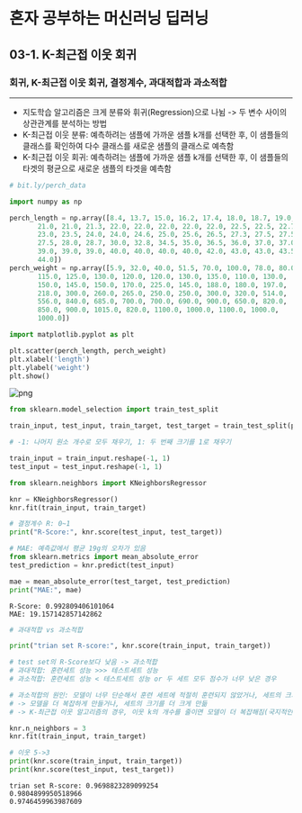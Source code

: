 # 혼자 공부하는 머신러닝 딥러닝
## 03-1. K-최근접 이웃 회귀
### 회귀, K-최근접 이웃 회귀, 결정계수, 과대적합과 과소적합

---
* 지도학습 알고리즘은 크게 분류와 휘귀(Regression)으로 나뉨 -> 두 변수 사이의 상관관계를 분석하는 방법
* K-최근접 이웃 분류: 예측하려는 샘플에 가까운 샘플 k개를 선택한 후, 이 샘플들의 클래스를 확인하여 다수 클래스를 새로운 샘플의 클래스로 예측함
* K-최근접 이웃 회귀: 예측하려는 샘플에 가까운 샘플 k개를 선택한 후, 이 샘플들의 타겟의 평균으로 새로운 샘플의 타겟을 예측함


```python
# bit.ly/perch_data

import numpy as np 

perch_length = np.array([8.4, 13.7, 15.0, 16.2, 17.4, 18.0, 18.7, 19.0, 19.6, 20.0, 21.0,
       21.0, 21.0, 21.3, 22.0, 22.0, 22.0, 22.0, 22.0, 22.5, 22.5, 22.7,
       23.0, 23.5, 24.0, 24.0, 24.6, 25.0, 25.6, 26.5, 27.3, 27.5, 27.5,
       27.5, 28.0, 28.7, 30.0, 32.8, 34.5, 35.0, 36.5, 36.0, 37.0, 37.0,
       39.0, 39.0, 39.0, 40.0, 40.0, 40.0, 40.0, 42.0, 43.0, 43.0, 43.5,
       44.0])
perch_weight = np.array([5.9, 32.0, 40.0, 51.5, 70.0, 100.0, 78.0, 80.0, 85.0, 85.0, 110.0,
       115.0, 125.0, 130.0, 120.0, 120.0, 130.0, 135.0, 110.0, 130.0,
       150.0, 145.0, 150.0, 170.0, 225.0, 145.0, 188.0, 180.0, 197.0,
       218.0, 300.0, 260.0, 265.0, 250.0, 250.0, 300.0, 320.0, 514.0,
       556.0, 840.0, 685.0, 700.0, 700.0, 690.0, 900.0, 650.0, 820.0,
       850.0, 900.0, 1015.0, 820.0, 1100.0, 1000.0, 1100.0, 1000.0,
       1000.0])
```


```python
import matplotlib.pyplot as plt

plt.scatter(perch_length, perch_weight)
plt.xlabel('length')
plt.ylabel('weight')
plt.show()
```


    
![png](output_2_0.png)
    



```python
from sklearn.model_selection import train_test_split

train_input, test_input, train_target, test_target = train_test_split(perch_length, perch_weight, random_state=42)
```


```python
# -1: 나머지 원소 개수로 모두 채우기, 1: 두 번째 크기를 1로 채우기

train_input = train_input.reshape(-1, 1)
test_input = test_input.reshape(-1, 1)

from sklearn.neighbors import KNeighborsRegressor

knr = KNeighborsRegressor()
knr.fit(train_input, train_target)

# 결정계수 R: 0~1
print("R-Score:", knr.score(test_input, test_target)) 

# MAE: 예측값에서 평균 19g의 오차가 있음
from sklearn.metrics import mean_absolute_error
test_prediction = knr.predict(test_input)

mae = mean_absolute_error(test_target, test_prediction)
print("MAE:", mae)
```

    R-Score: 0.992809406101064
    MAE: 19.157142857142862



```python
# 과대적합 vs 과소적합

print("trian set R-score:", knr.score(train_input, train_target))

# test set의 R-Score보다 낮음 -> 과소적합
# 과대적합: 훈련세트 성능 >>> 테스트세트 성능
# 과소적합: 훈련세트 성능 < 테스트세트 성능 or 두 세트 모두 점수가 너무 낮은 경우

# 과소적합의 원인: 모델이 너무 단순해서 훈련 세트에 적절히 훈련되지 않았거나, 세트의 크기가 매우 작은 경우
# -> 모델을 더 복잡하게 만들거나, 세트의 크기를 더 크게 만듦
# -> K-최근접 이웃 알고리즘의 경우, 이웃 k의 개수를 줄이면 모델이 더 복잡해짐(국지적인 패턴에 민감)

knr.n_neighbors = 3 
knr.fit(train_input, train_target)

# 이웃 5->3
print(knr.score(train_input, train_target))
print(knr.score(test_input, test_target))
```

    trian set R-score: 0.9698823289099254
    0.9804899950518966
    0.9746459963987609

